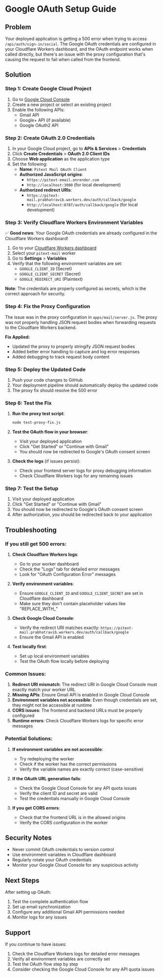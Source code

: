 # Google OAuth Setup Guide

## Problem
Your deployed application is getting a 500 error when trying to access `/api/auth/sign-in/social`. The Google OAuth credentials are configured in your Cloudflare Workers dashboard, and the OAuth endpoint works when called directly, but there's an issue with the proxy configuration that's causing the request to fail when called from the frontend.

## Solution

### Step 1: Create Google Cloud Project

1. Go to [Google Cloud Console](https://console.cloud.google.com/)
2. Create a new project or select an existing project
3. Enable the following APIs:
   - Gmail API
   - Google+ API (if available)
   - Google OAuth2 API

### Step 2: Create OAuth 2.0 Credentials

1. In your Google Cloud project, go to **APIs & Services** > **Credentials**
2. Click **Create Credentials** > **OAuth 2.0 Client IDs**
3. Choose **Web application** as the application type
4. Set the following:
   - **Name**: `Pitext Mail OAuth Client`
   - **Authorized JavaScript origins**: 
     - `https://pitext-email.onrender.com`
     - `http://localhost:3000` (for local development)
   - **Authorized redirect URIs**:
     - `https://pitext-mail.prabhatravib.workers.dev/auth/callback/google`
     - `http://localhost:8787/auth/callback/google` (for local development)

### Step 3: Verify Cloudflare Workers Environment Variables

✅ **Good news**: Your Google OAuth credentials are already configured in the Cloudflare Workers dashboard!

1. Go to your [Cloudflare Workers dashboard](https://dash.cloudflare.com/)
2. Select your `pitext-mail` worker
3. Go to **Settings** > **Variables**
4. Verify that the following environment variables are set:
   - `GOOGLE_CLIENT_ID` (Secret)
   - `GOOGLE_CLIENT_SECRET` (Secret)
   - `GOOGLE_REDIRECT_URI` (Plaintext)

**Note**: The credentials are properly configured as secrets, which is the correct approach for security.

### Step 4: Fix the Proxy Configuration

The issue was in the proxy configuration in `apps/mail/server.js`. The proxy was not properly handling JSON request bodies when forwarding requests to the Cloudflare Workers backend.

**Fix Applied:**
- Updated the proxy to properly stringify JSON request bodies
- Added better error handling to capture and log error responses
- Added debugging to track request body content

### Step 5: Deploy the Updated Code

1. Push your code changes to GitHub
2. Your deployment pipeline should automatically deploy the updated code
3. The proxy fix should resolve the 500 error

### Step 6: Test the Fix

1. **Run the proxy test script**:
   ```bash
   node test-proxy-fix.js
   ```

2. **Test the OAuth flow in your browser**:
   - Visit your deployed application
   - Click "Get Started" or "Continue with Gmail"
   - You should now be redirected to Google's OAuth consent screen

3. **Check the logs** (if issues persist):
   - Check your frontend server logs for proxy debugging information
   - Check Cloudflare Workers logs for any remaining issues

### Step 7: Test the Setup

1. Visit your deployed application
2. Click "Get Started" or "Continue with Gmail"
3. You should now be redirected to Google's OAuth consent screen
4. After authorization, you should be redirected back to your application

## Troubleshooting

### If you still get 500 errors:

1. **Check Cloudflare Workers logs**:
   - Go to your worker dashboard
   - Check the "Logs" tab for detailed error messages
   - Look for "OAuth Configuration Error" messages

2. **Verify environment variables**:
   - Ensure `GOOGLE_CLIENT_ID` and `GOOGLE_CLIENT_SECRET` are set in Cloudflare dashboard
   - Make sure they don't contain placeholder values like "REPLACE_WITH_"

3. **Check Google Cloud Console**:
   - Verify the redirect URI matches exactly: `https://pitext-mail.prabhatravib.workers.dev/auth/callback/google`
   - Ensure the Gmail API is enabled

4. **Test locally first**:
   - Set up local environment variables
   - Test the OAuth flow locally before deploying

### Common Issues:

1. **Redirect URI mismatch**: The redirect URI in Google Cloud Console must exactly match your worker URL
2. **Missing APIs**: Ensure Gmail API is enabled in Google Cloud Console
3. **Environment variables not accessible**: Even though credentials are set, they might not be accessible at runtime
4. **CORS issues**: The frontend and backend URLs must be properly configured
5. **Runtime errors**: Check Cloudflare Workers logs for specific error messages

### Potential Solutions:

1. **If environment variables are not accessible**:
   - Try redeploying the worker
   - Check if the worker has the correct permissions
   - Verify the variable names are exactly correct (case-sensitive)

2. **If the OAuth URL generation fails**:
   - Check the Google Cloud Console for any API quota issues
   - Verify the client ID and secret are valid
   - Test the credentials manually in Google Cloud Console

3. **If you get CORS errors**:
   - Check that the frontend URL is in the allowed origins
   - Verify the CORS configuration in the worker

## Security Notes

- Never commit OAuth credentials to version control
- Use environment variables in Cloudflare dashboard
- Regularly rotate your OAuth credentials
- Monitor your Google Cloud Console for any suspicious activity

## Next Steps

After setting up OAuth:
1. Test the complete authentication flow
2. Set up email synchronization
3. Configure any additional Gmail API permissions needed
4. Monitor logs for any issues

## Support

If you continue to have issues:
1. Check the Cloudflare Workers logs for detailed error messages
2. Verify all environment variables are correctly set
3. Test the OAuth flow step by step
4. Consider checking the Google Cloud Console for any API quota issues 
